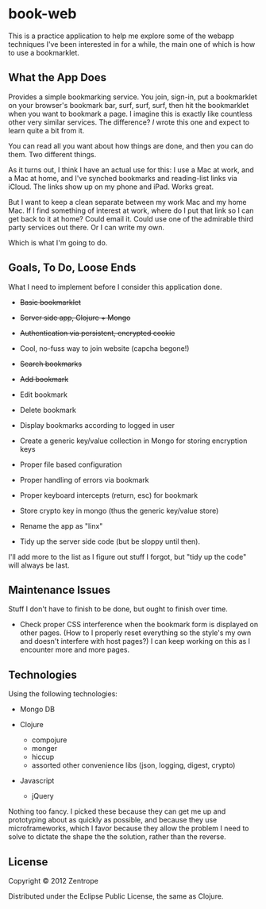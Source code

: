 # book-web

This is a practice application to help me explore some of the webapp
techniques I've been interested in for a while, the main one of which
is how to use a bookmarklet.

## What the App Does

Provides a simple bookmarking service. You join, sign-in, put a
bookmarklet on your browser's bookmark bar, surf, surf, surf, then hit
the bookmarklet when you want to bookmark a page. I imagine this is
exactly like countless other very similar services. The difference?
_I_ wrote this one and expect to learn quite a bit from it.

You can read all you want about how things are done, and then you can
do them. Two different things.

As it turns out, I think I have an actual use for this: I use a Mac at
work, and a Mac at home, and I've synched bookmarks and reading-list
links via iCloud. The links show up on my phone and iPad. Works great.

But I want to keep a clean separate between my work Mac and my home
Mac. If I find something of interest at work, where do I put that link
so I can get back to it at home? Could email it. Could use one of the
admirable third party services out there. Or I can write my own.

Which is what I'm going to do.

## Goals, To Do, Loose Ends

What I need to implement before I consider this application done.

  * ~~Basic bookmarklet~~

  * ~~Server side app, Clojure + Mongo~~

  * ~~Authentication via persistent, encrypted cookie~~

  * Cool, no-fuss way to join website (capcha begone!)

  * ~~Search bookmarks~~

  * ~~Add bookmark~~

  * Edit bookmark

  * Delete bookmark

  * Display bookmarks according to logged in user

  * Create a generic key/value collection in Mongo for storing
    encryption keys

  * Proper file based configuration

  * Proper handling of errors via bookmark

  * Proper keyboard intercepts (return, esc) for bookmark

  * Store crypto key in mongo (thus the generic key/value store)

  * Rename the app as "linx"

  * Tidy up the server side code (but be sloppy until then).

I'll add more to the list as I figure out stuff I forgot, but "tidy up
the code" will always be last.

## Maintenance Issues

Stuff I don't have to finish to be done, but ought to finish over
time.

  * Check proper CSS interference when the bookmark form is displayed
    on other pages. (How to I properly reset everything so the style's
    my own and doesn't interfere with host pages?) I can keep working
    on this as I encounter more and more pages.

## Technologies

Using the following technologies:

  * Mongo DB

  * Clojure
    - compojure
    - monger
    - hiccup
    - assorted other convenience libs (json, logging, digest, crypto)

  * Javascript
    - jQuery

Nothing too fancy. I picked these because they can get me up and
prototyping about as quickly as possible, and because they use
microframeworks, which I favor because they allow the problem I need
to solve to dictate the shape the the solution, rather than the
reverse.


## License

Copyright © 2012 Zentrope

Distributed under the Eclipse Public License, the same as Clojure.
